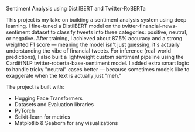 Sentiment Analysis using DistilBERT and Twitter-RoBERTa

This project is my take on building a sentiment analysis system using deep learning. I fine-tuned a DistilBERT model on the twitter-financial-news-sentiment dataset to classify tweets into three categories: positive, neutral, or negative. After training, I achieved about 87.5% accuracy and a strong weighted F1 score — meaning the model isn't just guessing, it's actually understanding the vibe of financial tweets.
For inference (real-world predictions), I also built a lightweight custom sentiment pipeline using the CardiffNLP twitter-roberta-base-sentiment model. I added extra smart logic to handle tricky "neutral" cases better — because sometimes models like to exaggerate when the text is actually just "meh."

The project is built with:
- Hugging Face Transformers
- Datasets and Evaluation libraries
- PyTorch
- Scikit-learn for metrics
- Matplotlib & Seaborn for any visualizations

